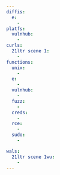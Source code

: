 ```yaml
---
diffis:
  e:
    -
platfs:
  vulnhub:
    -
curls:
  21ltr scene 1:
    -
functions:
  unix:
    -
  e:
    -
  vulnhub:
    -
  fuzz:
    -
  creds:
    -
  rce:
    -
  sudo:
    -

wals:
  21ltr scene 1wu:
    -
---
```

